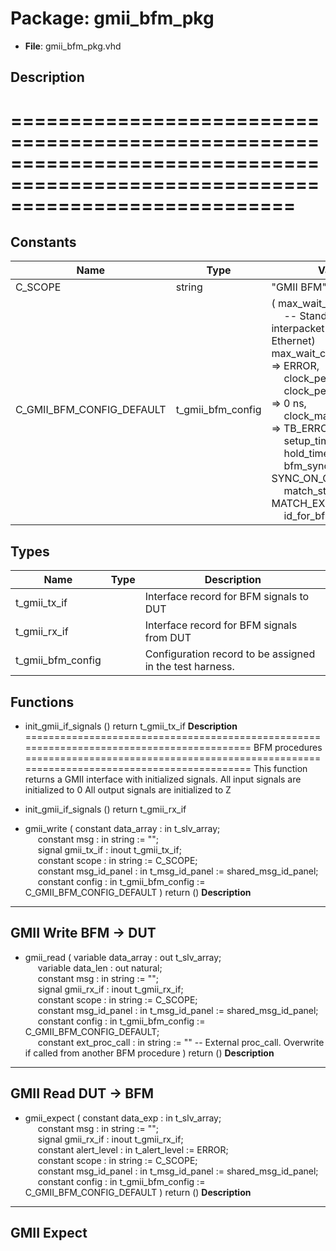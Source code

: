 # Package: gmii_bfm_pkg

- **File**: gmii_bfm_pkg.vhd
## Description

================================================================================================================================
================================================================================================================================

## Constants

| Name                      | Type              | Value                                                                                                                                                                                                                                                                                                                                                                                                                                                                                                                                                                                                                                                                                                                                                                                                                      | Description                                   |
| ------------------------- | ----------------- | -------------------------------------------------------------------------------------------------------------------------------------------------------------------------------------------------------------------------------------------------------------------------------------------------------------------------------------------------------------------------------------------------------------------------------------------------------------------------------------------------------------------------------------------------------------------------------------------------------------------------------------------------------------------------------------------------------------------------------------------------------------------------------------------------------------------------- | --------------------------------------------- |
| C_SCOPE                   | string            |  "GMII BFM"                                                                                                                                                                                                                                                                                                                                                                                                                                                                                                                                                                                                                                                                                                                                                                                                                |                                               |
| C_GMII_BFM_CONFIG_DEFAULT | t_gmii_bfm_config |  (     max_wait_cycles          => 12,<br><span style="padding-left:20px"> -- Standard minimum interpacket gap (Gigabith Ethernet)     max_wait_cycles_severity => ERROR,<br><span style="padding-left:20px">     clock_period             => -1 ns,<br><span style="padding-left:20px">     clock_period_margin      => 0 ns,<br><span style="padding-left:20px">     clock_margin_severity    => TB_ERROR,<br><span style="padding-left:20px">     setup_time               => -1 ns,<br><span style="padding-left:20px">     hold_time                => -1 ns,<br><span style="padding-left:20px">     bfm_sync                 => SYNC_ON_CLOCK_ONLY,<br><span style="padding-left:20px">     match_strictness         => MATCH_EXACT,<br><span style="padding-left:20px">     id_for_bfm               => ID_BFM   ) |  Define the default value for the BFM config  |
## Types

| Name              | Type | Description                                                |
| ----------------- | ---- | ---------------------------------------------------------- |
| t_gmii_tx_if      |      |  Interface record for BFM signals to DUT                   |
| t_gmii_rx_if      |      |  Interface record for BFM signals from DUT                 |
| t_gmii_bfm_config |      |  Configuration record to be assigned in the test harness.  |
## Functions
- init_gmii_if_signals <font id="function_arguments">()</font> <font id="function_return">return t_gmii_tx_if </font>
**Description**
==========================================================================================
 BFM procedures 
==========================================================================================
 This function returns a GMII interface with initialized signals.
 All input signals are initialized to 0
 All output signals are initialized to Z

- init_gmii_if_signals <font id="function_arguments">()</font> <font id="function_return">return t_gmii_rx_if </font>
- gmii_write <font id="function_arguments">( constant data_array   : in    t_slv_array;<br><span style="padding-left:20px"> constant msg          : in    string            := "";<br><span style="padding-left:20px"> signal   gmii_tx_if   : inout t_gmii_tx_if;<br><span style="padding-left:20px"> constant scope        : in    string            := C_SCOPE;<br><span style="padding-left:20px"> constant msg_id_panel : in    t_msg_id_panel    := shared_msg_id_panel;<br><span style="padding-left:20px"> constant config       : in    t_gmii_bfm_config := C_GMII_BFM_CONFIG_DEFAULT ) </font> <font id="function_return">return ()</font>
**Description**
-------------------------------------------------------------------------------------------
 GMII Write
 BFM -> DUT
-------------------------------------------------------------------------------------------

- gmii_read <font id="function_arguments">( variable data_array    : out   t_slv_array;<br><span style="padding-left:20px"> variable data_len      : out   natural;<br><span style="padding-left:20px"> constant msg           : in    string            := "";<br><span style="padding-left:20px"> signal   gmii_rx_if    : inout t_gmii_rx_if;<br><span style="padding-left:20px"> constant scope         : in    string            := C_SCOPE;<br><span style="padding-left:20px"> constant msg_id_panel  : in    t_msg_id_panel    := shared_msg_id_panel;<br><span style="padding-left:20px"> constant config        : in    t_gmii_bfm_config := C_GMII_BFM_CONFIG_DEFAULT;<br><span style="padding-left:20px"> constant ext_proc_call : in    string := ""  -- External proc_call. Overwrite if called from another BFM procedure ) </font> <font id="function_return">return ()</font>
**Description**
-------------------------------------------------------------------------------------------
 GMII Read
 DUT -> BFM
-------------------------------------------------------------------------------------------

- gmii_expect <font id="function_arguments">( constant data_exp     : in    t_slv_array;<br><span style="padding-left:20px"> constant msg          : in    string            := "";<br><span style="padding-left:20px"> signal   gmii_rx_if   : inout t_gmii_rx_if;<br><span style="padding-left:20px"> constant alert_level  : in    t_alert_level     := ERROR;<br><span style="padding-left:20px"> constant scope        : in    string            := C_SCOPE;<br><span style="padding-left:20px"> constant msg_id_panel : in    t_msg_id_panel    := shared_msg_id_panel;<br><span style="padding-left:20px"> constant config       : in    t_gmii_bfm_config := C_GMII_BFM_CONFIG_DEFAULT ) </font> <font id="function_return">return ()</font>
**Description**
-------------------------------------------------------------------------------------------
 GMII Expect
-------------------------------------------------------------------------------------------

